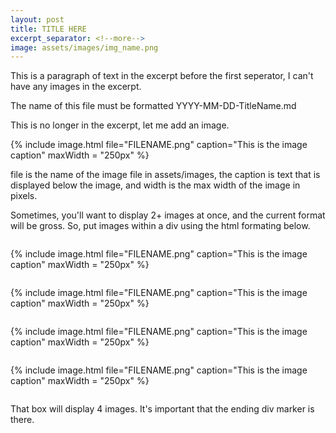 ```yaml
---
layout: post
title: TITLE HERE
excerpt_separator: <!--more-->
image: assets/images/img_name.png
---
```


This is a paragraph of text in the excerpt before the first seperator, I can't have any images in the excerpt.

The name of this file must be formatted YYYY-MM-DD-TitleName.md

<!--more-->

This is no longer in the excerpt, let me add an image.

{% include image.html file="FILENAME.png" caption="This is the image caption" maxWidth = "250px" %}

file is the name of the image file in assets/images, the caption is text that is displayed below the image, and width is the max width of the image in pixels.

Sometimes, you'll want to display 2+ images at once, and the current format will be gross. So, put images within a div using the html formating below.

<div style="display:flex; justify-content:center; align-items:center; flex-wrap:wrap;">

{% include image.html file="FILENAME.png" caption="This is the image caption" maxWidth = "250px" %}

{% include image.html file="FILENAME.png" caption="This is the image caption" maxWidth = "250px" %}

{% include image.html file="FILENAME.png" caption="This is the image caption" maxWidth = "250px" %}

{% include image.html file="FILENAME.png" caption="This is the image caption" maxWidth = "250px" %}

</div>

That box will display 4 images. It's important that the ending div marker is there.
